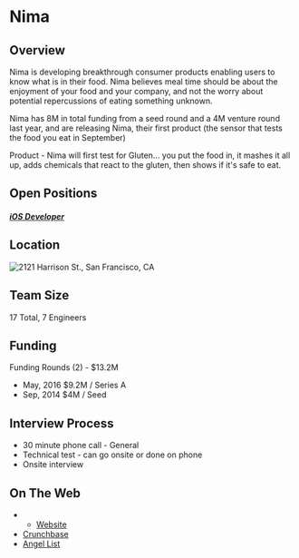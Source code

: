 # Nima
## Overview
Nima is developing breakthrough consumer products enabling users to know what is in their food. Nima believes meal time should be about the enjoyment of your food and your company, and not the worry about potential repercussions of eating something unknown.

Nima has 8M in total funding from a seed round and a 4M venture round last year, and are releasing Nima, their first product (the sensor that tests the food you eat in September)

Product - Nima will first test for Gluten... you put the food in, it mashes it all up, adds chemicals that react to the gluten, then shows if it's safe to eat.

## Open Positions
##### [iOS Developer](https://github.com/the31337/jobs/blob/master/nima/ios-developer.md)

## Location
![2121 Harrison St., San Francisco, CA](https://maps.googleapis.com/maps/api/staticmap?center=2121+Harrison+St.,+San+Francisco,+CA&zoom=13&scale=false&size=600x300&maptype=roadmap&format=png&visual_refresh=true)  

## Team Size
17 Total, 7 Engineers

## Funding
Funding Rounds (2) - $13.2M
+ May, 2016	$9.2M / Series A
+ Sep, 2014	$4M / Seed

## Interview Process
+ 30 minute phone call - General
+ Technical test - can go onsite or done on phone
+ Onsite interview

## On The Web
+ + [Website](https://www.nimasensor.com/)
+ [Crunchbase](https://www.crunchbase.com/organization/6sensor-labs#/entity)
+ [Angel List](https://angel.co/nimalabs)
